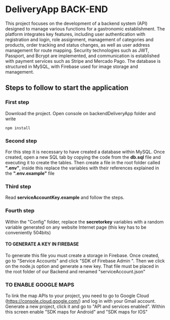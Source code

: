# DeliveryApp BACK-END

This project focuses on the development of a backend system (API) designed to manage various functions for a gastronomic establishment. The platform integrates key features, including user authentication with registration and login, role assignment, management of categories and products, order tracking and status changes, as well as user address management for route mapping. Security technologies such as JWT, Passport, and Bcrypt are implemented, and communication is established with payment services such as Stripe and Mercado Pago. The database is structured in MySQL, with Firebase used for image storage and management.

## Steps to follow to start the application

### First step
Download the project. Open console on backendDeliveryApp folder and write
```
npm install
```
### Second step
For this step it is necessary to have created a database within MySQL. Once created, open a new SQL tab by copying the code from the **db.sql** file and executing it to create the tables. Then create a file in the root folder called **".env"**, inside this replace the variables with their references explained in the **".env.example"** file

### Third step
Read **serviceAccountKey.example** and follow the steps.

### Fourth step
Within the "Config" folder, replace the **secretorkey** variables with a random variable generated on any website Internet page (this key has to be conveniently 504bits)

#### TO GENERATE A KEY IN FIREBASE
To generate this file you must create a storage in Firebase.
Once created, go to "Service Accounts" and click "SDK of Firebase Admin ".
Then we click on the node.js option and generate a new key. That file
must be placed in the root folder of our Backend and renamed "serviceAccount.json"

### TO ENABLE GOOGLE MAPS
To link the map APIs to your project, you need to go to Google Cloud (https://console.cloud.google.com/) and log in with your Gmail account. Generate a new project, click it and go to "API and services enabled". Within this screen enable "SDK maps for Android" and "SDK maps for IOS"
